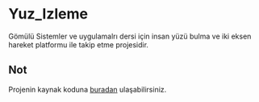 # Yuz_Izleme
Gömülü Sistemler ve uygulamalrı dersi için insan yüzü bulma ve iki eksen hareket platformu ile takip etme projesidir.

## Not

Projenin kaynak koduna [buradan](https://github.com/MCYBA/T_System) ulaşabilirsiniz.
